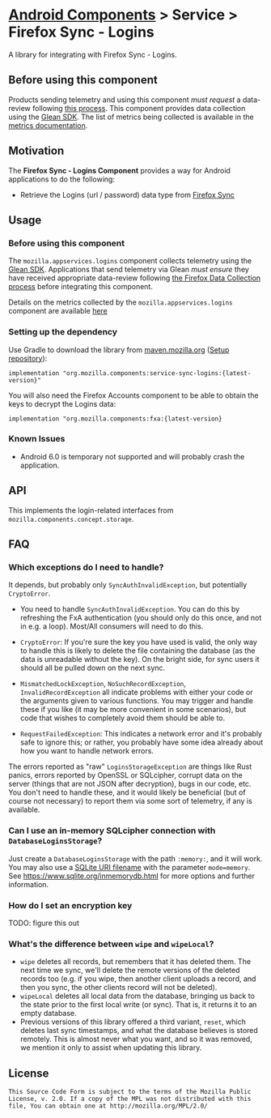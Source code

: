 # [Android Components](../../../README.md) > Service > Firefox Sync - Logins

A library for integrating with Firefox Sync - Logins.

## Before using this component
Products sending telemetry and using this component *must request* a data-review following [this process](https://wiki.mozilla.org/Firefox/Data_Collection).
This component provides data collection using the [Glean SDK](https://mozilla.github.io/glean/book/index.html).
The list of metrics being collected is available in the [metrics documentation](../../support/sync-telemetry/docs/metrics.md).

## Motivation

The **Firefox Sync - Logins Component** provides a way for Android applications to do the following:

* Retrieve the Logins (url / password) data type from [Firefox Sync](https://www.mozilla.org/en-US/firefox/features/sync/)

## Usage

### Before using this component

The `mozilla.appservices.logins` component collects telemetry using the [Glean SDK](https://mozilla.github.io/glean/).
Applications that send telemetry via Glean *must ensure* they have received appropriate data-review following
[the Firefox Data Collection process](https://wiki.mozilla.org/Firefox/Data_Collection) before integrating this component.

Details on the metrics collected by the `mozilla.appservices.logins` component are available
[here](https://github.com/mozilla/application-services/tree/main/docs/metrics/logins/metrics.md)


### Setting up the dependency

Use Gradle to download the library from [maven.mozilla.org](https://maven.mozilla.org/) ([Setup repository](../../../README.md#maven-repository)):

```
implementation "org.mozilla.components:service-sync-logins:{latest-version}"
```

You will also need the Firefox Accounts component to be able to obtain the keys to decrypt the Logins data:

```
implementation "org.mozilla.components:fxa:{latest-version}
```

### Known Issues

* Android 6.0 is temporary not supported and will probably crash the application.

## API

This implements the login-related interfaces from `mozilla.components.concept.storage`.

## FAQ

### Which exceptions do I need to handle?

It depends, but probably only `SyncAuthInvalidException`, but potentially `CryptoError`.

- You need to handle `SyncAuthInvalidException`. You can do this by refreshing the FxA authentication (you should only do this once, and not in e.g. a loop). Most/All consumers will need to do this.

- `CryptoError`: If you're sure the key you have used is valid, the only way to handle this is likely to delete the file containing the database (as the data is unreadable without the key). On the bright side, for sync users it should all be pulled down on the next sync.

- `MismatchedLockException`, `NoSuchRecordException`, `InvalidRecordException` all indicate problems with either your code or the arguments given to various functions. You may trigger and handle these if you like (it may be more convenient in some scenarios), but code that wishes to completely avoid them should be able to.

- `RequestFailedException`: This indicates a network error and it's probably safe to ignore this; or rather, you probably have some idea already about how you want to handle network errors.

The errors reported as "raw" `LoginsStorageException` are things like Rust panics, errors reported by OpenSSL or SQLcipher, corrupt data on the server (things that are not JSON after decryption), bugs in our code, etc. You don't need to handle these, and it would likely be beneficial (but of course not necessary) to report them via some sort of telemetry, if any is available.

### Can I use an in-memory SQLcipher connection with `DatabaseLoginsStorage`?

Just create a `DatabaseLoginsStorage` with the path `:memory:`, and it will work. You may also use a [SQLite URI filename](https://www.sqlite.org/uri.html) with the parameter `mode=memory`. See https://www.sqlite.org/inmemorydb.html for more options and further information.

### How do I set an encryption key

TODO: figure this out

### What's the difference between `wipe` and `wipeLocal`?

- `wipe` deletes all records, but remembers that it has deleted them. The next time we sync, we'll delete the remote versions of the deleted records too (e.g. if you wipe, then another client uploads a record, and then you sync, the other clients record will not be deleted).
- `wipeLocal` deletes all local data from the database, bringing us back to the state prior to the first local write (or sync). That is, it returns it to an empty database.
- Previous versions of this library offered a third variant, `reset`, which deletes last sync timestamps, and what the database believes is stored remotely. This is almost never what you want, and so it was removed, we mention it only to assist when updating this library.

## License

    This Source Code Form is subject to the terms of the Mozilla Public
    License, v. 2.0. If a copy of the MPL was not distributed with this
    file, You can obtain one at http://mozilla.org/MPL/2.0/
